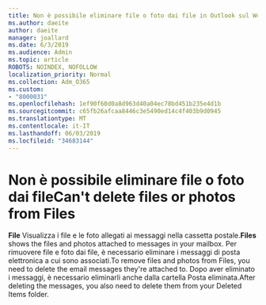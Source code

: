 ```yaml
---
title: Non è possibile eliminare file o foto dai file in Outlook sul Web
ms.author: daeite
author: daeite
manager: joallard
ms.date: 6/3/2019
ms.audience: Admin
ms.topic: article
ROBOTS: NOINDEX, NOFOLLOW
localization_priority: Normal
ms.collection: Adm_O365
ms.custom:
- "8000031"
ms.openlocfilehash: 1ef90f60d0a8d963d40a04ec78bd451b235e4d1b
ms.sourcegitcommit: c65fb26afcaa8446c3e5490ed14c4f403b9d0945
ms.translationtype: MT
ms.contentlocale: it-IT
ms.lasthandoff: 06/03/2019
ms.locfileid: "34683144"
---
```

# <a name="cant-delete-files-or-photos-from-files"></a><span data-ttu-id="2ba90-102">Non è possibile eliminare file o foto dai file</span><span class="sxs-lookup"><span data-stu-id="2ba90-102">Can't delete files or photos from Files</span></span>

<span data-ttu-id="2ba90-103">**File** Visualizza i file e le foto allegati ai messaggi nella cassetta postale.</span><span class="sxs-lookup"><span data-stu-id="2ba90-103">**Files** shows the files and photos attached to messages in your mailbox.</span></span> <span data-ttu-id="2ba90-104">Per rimuovere file e foto dai file, è necessario eliminare i messaggi di posta elettronica a cui sono associati.</span><span class="sxs-lookup"><span data-stu-id="2ba90-104">To remove files and photos from Files, you need to delete the email messages they're attached to.</span></span> <span data-ttu-id="2ba90-105">Dopo aver eliminato i messaggi, è necessario eliminarli anche dalla cartella Posta eliminata.</span><span class="sxs-lookup"><span data-stu-id="2ba90-105">After deleting the messages, you also need to delete them from your Deleted Items folder.</span></span>